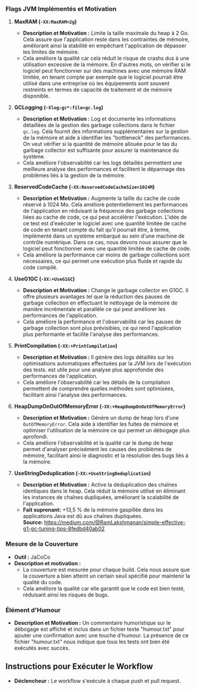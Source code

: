 ### Flags JVM Implémentés et Motivation

1. **MaxRAM (`-XX:MaxRAM=2g`)**
    - **Description et Motivation :**
    Limite la taille maximale du heap à 2 Go. Cela assure que l'application reste dans les contraintes de mémoire, améliorant ainsi la stabilité en empêchant l'application de dépasser les limites de mémoire.
    - Cela améliore la qualité car cela réduit le risque de crashs dus à une utilisation excessive de la mémoire. En d'autres mots, on vérifier si le logiciel peut fonctionner sur des machines avec une mémoire RAM limitée, en tenant compte par exemple que le logiciel pourrait être utilisé dans une entreprise où les équipements sont souvent restreints en termes de capacité de traitement et de mémoire disponible.

2. **GCLogging (`-Xlog:gc*:file=gc.log`)**
    - **Description et Motivation :**
    Log et documente les informations détaillées de la gestion des garbage collections dans le fichier `gc.log`. Cela fournit des informations supplémentaires sur la gestion de la mémoire et aide à identifier les "bottleneck" des performances. On veut vérifier si la quantité de mémoire allouée pour le tas du garbage collector est suffisante pour assurer la maintenance du système.
    - Cela améliore l'observabilité car les logs détaillés permettent une meilleure analyse des performances et facilitent le dépannage des problèmes liés à la gestion de la mémoire.

3. **ReservedCodeCache (`-XX:ReservedCodeCacheSize=1024M`)**
    - **Description et Motivation :**
    Augmente la taille du cache de code réservé à 1024 Mo. Cela améliore potentiellement les performances de l'application en réduisant la fréquence des garbage collections liées au cache de code, ce qui peut accélérer l'exécution. L'idée de ce test est d'exécuter le logiciel avec une quantité limitée de cache de code en tenant compte du fait qu'il pourrait être, à terme, implémenté dans un système embarqué au sein d'une machine de contrôle numérique. Dans ce cas, nous devons nous assurer que le logiciel peut fonctionner avec une quantité limitée de cache de code.
    - Cela améliore la performance car moins de garbage collections sont nécessaires, ce qui permet une exécution plus fluide et rapide du code compilé.

4. **UseG1GC (`-XX:+UseG1GC`)**
    - **Description et Motivation :**
    Change le garbage collector en G1GC. Il offre plusieurs avantages tel que la réduction des pauses de garbage collection en effectuant le nettoyage de la mémoire de manière incrémentale et parallèle ce qui peut améliorer les performances de l'application.
    - Cela améliore la performance et l'observabilité car les pauses de garbage collection sont plus prévisibles, ce qui rend l'application plus performante et facilite l'analyse des performances.

5. **PrintCompilation (`-XX:+PrintCompilation`)**
    - **Description et Motivation :**
    Il génère des logs détaillés sur les optimisations automatiques effectuées par la JVM lors de l'exécution des tests. est utile pour une analyse plus approfondie des performances de l'application.
    - Cela améliore l'observabilité car les détails de la compilation permettent de comprendre quelles méthodes sont optimisées, facilitant ainsi l'analyse des performances.

6. **HeapDumpOnOutOfMemoryError (`-XX:+HeapDumpOnOutOfMemoryError`)**
    - **Description et Motivation :**
    Génère un dump de heap lors d'une `OutOfMemoryError`. Cela aide à identifier les fuites de mémoire et optimiser l'utilisation de la mémoire ce qui permet un débogage plus aprofondi.
    - Cela améliore l'observabilité et la qualité car le dump de heap permet d'analyser précisément les causes des problèmes de mémoire, facilitant ainsi le diagnostic et la résolution des bugs liés à la mémoire.

7. **UseStringDeduplication (`-XX:+UseStringDeduplication`)**
   - **Description et Motivation :**
     Active la déduplication des chaînes identiques dans le heap. Cela réduit la mémoire utilisé en éliminant les instances de chaînes dupliquées, améliorant la scalabilité de l'application.
   - **Fait suprenant:** +13,5 % de la mémoire gaspillée dans les applications Java est dû aux chaînes dupliquées. <br>
     **Source:** https://medium.com/@RamLakshmanan/simple-effective-g1-gc-tuning-tips-8fedbd40ab02

### Mesure de la Couverture
- **Outil :** JaCoCo
- **Description et motivation :**
    - La couverture est mesurée pour chaque build. Cela nous assure que la couverture a bien atteint un certain seuil spécifié pour maintenir la qualité du code.
    - Cela améliore la qualité car elle garantit que le code est bien testé, réduisant ainsi les risques de bugs.

### Élément d'Humour
- **Description et Motivation :** Un commentaire humoristique sur le débogage est affiché et inclus dans un fichier texte "humour.txt" pour ajouter une confirmation avec une touche d'humour. La présence de ce fichier "humour.txt" nous indique que tous les tests ont bien été exécutés avec succès.

## Instructions pour Exécuter le Workflow
- **Déclencheur :** Le workflow s'exécute à chaque push et pull request.
